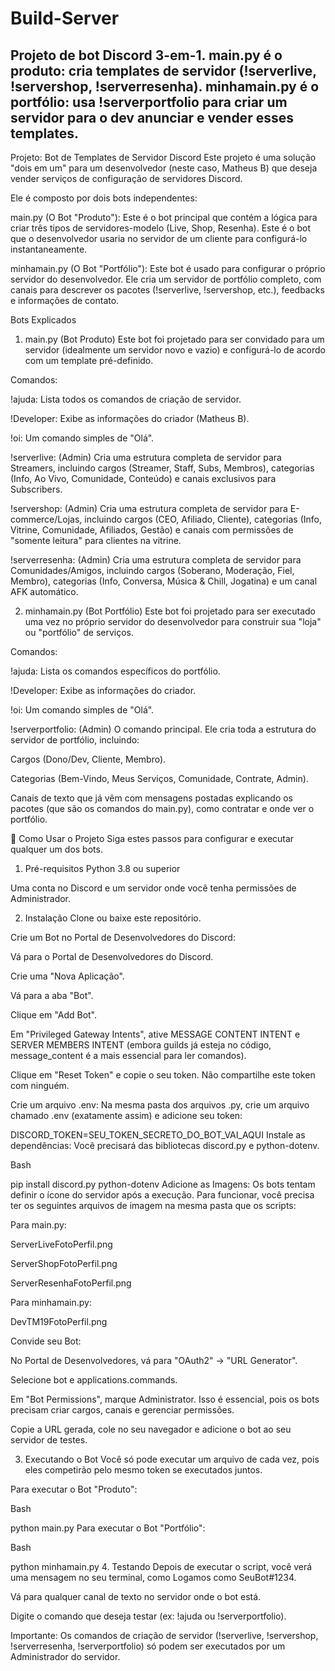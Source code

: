 # Build-Server
Projeto de bot Discord 3-em-1. main.py é o produto: cria templates de servidor (!serverlive, !servershop, !serverresenha). minhamain.py é o portfólio: usa !serverportfolio para criar um servidor para o dev anunciar e vender esses templates.
---------------------------------------------------------------------------------------------------------------------------------------------------------------------------------------------------------------------------
Projeto: Bot de Templates de Servidor Discord
Este projeto é uma solução "dois em um" para um desenvolvedor (neste caso, Matheus B) que deseja vender serviços de configuração de servidores Discord.

Ele é composto por dois bots independentes:

main.py (O Bot "Produto"): Este é o bot principal que contém a lógica para criar três tipos de servidores-modelo (Live, Shop, Resenha). Este é o bot que o desenvolvedor usaria no servidor de um cliente para configurá-lo instantaneamente.

minhamain.py (O Bot "Portfólio"): Este bot é usado para configurar o próprio servidor do desenvolvedor. Ele cria um servidor de portfólio completo, com canais para descrever os pacotes (!serverlive, !servershop, etc.), feedbacks e informações de contato.

Bots Explicados
1. main.py (Bot Produto)
Este bot foi projetado para ser convidado para um servidor (idealmente um servidor novo e vazio) e configurá-lo de acordo com um template pré-definido.

Comandos:

!ajuda: Lista todos os comandos de criação de servidor.

!Developer: Exibe as informações do criador (Matheus B).

!oi: Um comando simples de "Olá".

!serverlive: (Admin) Cria uma estrutura completa de servidor para Streamers, incluindo cargos (Streamer, Staff, Subs, Membros), categorias (Info, Ao Vivo, Comunidade, Conteúdo) e canais exclusivos para Subscribers.

!servershop: (Admin) Cria uma estrutura completa de servidor para E-commerce/Lojas, incluindo cargos (CEO, Afiliado, Cliente), categorias (Info, Vitrine, Comunidade, Afiliados, Gestão) e canais com permissões de "somente leitura" para clientes na vitrine.

!serverresenha: (Admin) Cria uma estrutura completa de servidor para Comunidades/Amigos, incluindo cargos (Soberano, Moderação, Fiel, Membro), categorias (Info, Conversa, Música & Chill, Jogatina) e um canal AFK automático.

2. minhamain.py (Bot Portfólio)
Este bot foi projetado para ser executado uma vez no próprio servidor do desenvolvedor para construir sua "loja" ou "portfólio" de serviços.

Comandos:

!ajuda: Lista os comandos específicos do portfólio.

!Developer: Exibe as informações do criador.

!oi: Um comando simples de "Olá".

!serverportfolio: (Admin) O comando principal. Ele cria toda a estrutura do servidor de portfólio, incluindo:

Cargos (Dono/Dev, Cliente, Membro).

Categorias (Bem-Vindo, Meus Serviços, Comunidade, Contrate, Admin).

Canais de texto que já vêm com mensagens postadas explicando os pacotes (que são os comandos do main.py), como contratar e onde ver o portfólio.

🚀 Como Usar o Projeto
Siga estes passos para configurar e executar qualquer um dos bots.

1. Pré-requisitos
Python 3.8 ou superior

Uma conta no Discord e um servidor onde você tenha permissões de Administrador.

2. Instalação
Clone ou baixe este repositório.

Crie um Bot no Portal de Desenvolvedores do Discord:

Vá para o Portal de Desenvolvedores do Discord.

Crie uma "Nova Aplicação".

Vá para a aba "Bot".

Clique em "Add Bot".

Em "Privileged Gateway Intents", ative MESSAGE CONTENT INTENT e SERVER MEMBERS INTENT (embora guilds já esteja no código, message_content é a mais essencial para ler comandos).

Clique em "Reset Token" e copie o seu token. Não compartilhe este token com ninguém.

Crie um arquivo .env: Na mesma pasta dos arquivos .py, crie um arquivo chamado .env (exatamente assim) e adicione seu token:

DISCORD_TOKEN=SEU_TOKEN_SECRETO_DO_BOT_VAI_AQUI
Instale as dependências: Você precisará das bibliotecas discord.py e python-dotenv.

Bash

pip install discord.py python-dotenv
Adicione as Imagens: Os bots tentam definir o ícone do servidor após a execução. Para funcionar, você precisa ter os seguintes arquivos de imagem na mesma pasta que os scripts:

Para main.py:

ServerLiveFotoPerfil.png

ServerShopFotoPerfil.png

ServerResenhaFotoPerfil.png

Para minhamain.py:

DevTM19FotoPerfil.png

Convide seu Bot:

No Portal de Desenvolvedores, vá para "OAuth2" -> "URL Generator".

Selecione bot e applications.commands.

Em "Bot Permissions", marque Administrator. Isso é essencial, pois os bots precisam criar cargos, canais e gerenciar permissões.

Copie a URL gerada, cole no seu navegador e adicione o bot ao seu servidor de testes.

3. Executando o Bot
Você só pode executar um arquivo de cada vez, pois eles competirão pelo mesmo token se executados juntos.

Para executar o Bot "Produto":

Bash

python main.py
Para executar o Bot "Portfólio":

Bash

python minhamain.py
4. Testando
Depois de executar o script, você verá uma mensagem no seu terminal, como Logamos como SeuBot#1234.

Vá para qualquer canal de texto no servidor onde o bot está.

Digite o comando que deseja testar (ex: !ajuda ou !serverportfolio).

Importante: Os comandos de criação de servidor (!serverlive, !servershop, !serverresenha, !serverportfolio) só podem ser executados por um Administrador do servidor.
